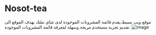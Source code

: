 # Nosot-tea
موقع ويب بسيط،يقدم قائمة المشروبات الموجودة لدى شاي نسُك
يهدف الموقع الى تقديم تجربة مستخدم مريحة وسهلة لمعرفة قائمة المشروبات الموجودة.
![image](https://github.com/lujain142/Nosot-tea/assets/129529915/c14382b5-74ff-437a-88c6-684804ccca47)
